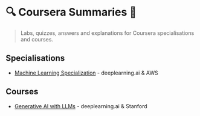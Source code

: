 # 🔍 Coursera Summaries 📝

> Labs, quizzes, answers and explanations for Coursera specialisations and courses.

## Specialisations

- [Machine Learning Specialization](https://github.com/PeeteKeesel/coursera-summaries/blob/525f7711b8d25af49dedd3b13041a7ab0053f484/specializations/machine_learning_specialization) - deeplearning.ai & AWS

## Courses 

- [Generative AI with LLMs](https://github.com/PeeteKeesel/coursera-summaries/blob/1106741afbb2fa980c1054db6bbd41f67cf9cc86/courses/generative_ai_with_llms) - deeplearning.ai & Stanford
